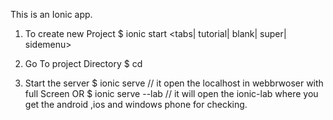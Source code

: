 This is an Ionic app.

1. To create new Project
  $ ionic start <Project Name> <tabs| tutorial| blank| super| sidemenu>

2. Go To project Directory
  $ cd <Project Name>

3. Start the server
  $ ionic serve     // it open the localhost in webbrwoser with full Screen
  OR
  $ ionic serve --lab // it will open the ionic-lab where you get the android ,ios and windows phone for checking.
